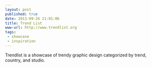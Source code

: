 ```yaml
---
layout: post
published: true
date: 2013-09-26 21:01:06
title: Trend List
www-url: http://www.trendlist.org
tags: 
 - showcase
 - inspiration
---
```


Trendlist is a showcase of trendy graphic design categorized by trend, country, and studio.
